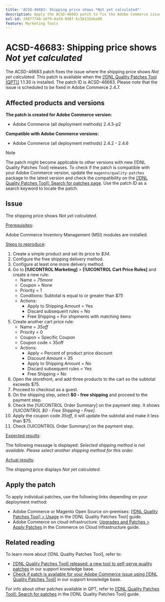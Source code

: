 ```yaml
---
title: 'ACSD-46683: Shipping price shows *Not yet calculated*'
description: Apply the ACSD-46683 patch to fix the Adobe Commerce issue where the shipping price shows *Not yet calculated*.
exl-id: 34077748-a979-4afd-948f-6c5b132eba98
feature: Marketing Tools
---
```

# ACSD-46683: Shipping price shows *Not yet calculated*

The ACSD-46683 patch fixes the issue where the shipping price shows *Not yet calculated*. This patch is available when the [[!DNL Quality Patches Tool (QPT)]](/help/announcements/adobe-commerce-announcements/magento-quality-patches-released-new-tool-to-self-serve-quality-patches.md) 1.1.30 is installed. The patch ID is ACSD-46683. Please note that the issue is scheduled to be fixed in Adobe Commerce 2.4.7.

## Affected products and versions

**The patch is created for Adobe Commerce version:**

* Adobe Commerce (all deployment methods) 2.4.3-p2

**Compatible with Adobe Commerce versions:**

* Adobe Commerce (all deployment methods) 2.4.2 - 2.4.6

>[!NOTE]
>
>The patch might become applicable to other versions with new [!DNL Quality Patches Tool] releases. To check if the patch is compatible with your Adobe Commerce version, update the `magento/quality-patches` package to the latest version and check the compatibility on the [[!DNL Quality Patches Tool]: Search for patches page](https://experienceleague.adobe.com/tools/commerce-quality-patches/index.html). Use the patch ID as a search keyword to locate the patch.

## Issue

The shipping price shows *Not yet calculated*.

<u>Prerequisites</u>:

Adobe Commerce Inventory Management (MSI) modules are installed.

<u>Steps to reproduce</u>:

1. Create a simple product and set its price to *$34*.
1. Configure the free shipping delivery method.
1. Configure at least one more delivery method.
1. Go to **[!UICONTROL Marketing]** > **[!UICONTROL Cart Price Rules]** and create a new rule:
    * Name = *75more* 
    * Coupon = None
    * Priority = 1
    * Conditions: Subtotal is equal to or greater than *$75*
    * Actions:
        * Apply to Shipping Amount = Yes
        * Discard subsequent rules = No
        * Free Shipping = For shipments with matching items
1. Create another cart price rule:
    * Name = *35off* 
    * Priority = 0
    * Coupon = Specific Coupon
    * Coupon code = 35off
    * Actions:
        * Apply = Percent of product price discount
        * Discount Amount = 35
        * Apply to Shipping Amount = No
        * Discard subsequent rules = Yes
        * Free Shipping = No
1. Open the storefront, and add three products to the cart so the subtotal exceeds $75.
1. Proceed to checkout as a guest.
1. On the shipping step, select **$0 - free shipping** and proceed to the payment step.
1. Check the [!UICONTROL Order Summary] on the payment step. It shows *[!UICONTROL $0 - Free Shipping - Free]*.
1. Apply the coupon code *35off*, it will update the subtotal and make it less than $75.
1. Check [!UICONTROL Order Summary] on the payment step.

<u>Expected results</u>:

The following message is displayed: *Selected shipping method is not available. Please select another shipping method for this order.*

<u>Actual results</u>:

The shipping price displays *Not yet calculated*.

## Apply the patch

To apply individual patches, use the following links depending on your deployment method:

* Adobe Commerce or Magento Open Source on-premises: [[!DNL Quality Patches Tool] > Usage](https://experienceleague.adobe.com/docs/commerce-operations/tools/quality-patches-tool/usage.html) in the [!DNL Quality Patches Tool] guide.
* Adobe Commerce on cloud infrastructure: [Upgrades and Patches > Apply Patches](https://experienceleague.adobe.com/docs/commerce-cloud-service/user-guide/develop/upgrade/apply-patches.html) in the Commerce on Cloud Infrastructure guide.

## Related reading

To learn more about [!DNL Quality Patches Tool], refer to:

* [[!DNL Quality Patches Tool] released: a new tool to self-serve quality patches](/help/announcements/adobe-commerce-announcements/magento-quality-patches-released-new-tool-to-self-serve-quality-patches.md) in our support knowledge base.
* [Check if patch is available for your Adobe Commerce issue using [!DNL Quality Patches Tool]](/help/support-tools/patches-available-in-qpt-tool/check-patch-for-magento-issue-with-magento-quality-patches.md) in our support knowledge base.

For info about other patches available in QPT, refer to [[!DNL Quality Patches Tool]: Search for patches](https://experienceleague.adobe.com/tools/commerce-quality-patches/index.html) in the [!DNL Quality Patches Tool] guide.
